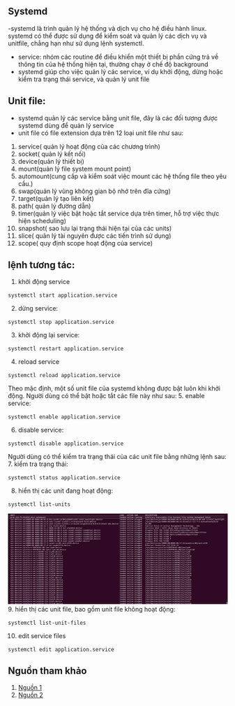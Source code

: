 ## Systemd
-systemd là trình quản lý hệ thống và dịch vụ cho hệ điều hành linux. systemd có thể được sử dụng để kiểm soát và quản lý các dịch vụ và unitfile, chẳng hạn như sử dụng lệnh systemctl.
- service: nhóm các routine để điều khiển một thiết bị phần cứng trả về thông tin của hệ thống hiện tại, thường chạy ở chế độ background
- systemd giúp cho việc quản lý các service, ví dụ khởi động, dừng hoặc kiểm tra trạng thái service, và quản lý unit file
## Unit file:
- systemd quản lý các service bằng unit file, đây là các đối tượng được systemd dùng để quản lý service
- unit file có file extension dựa trên 12 loại unit file như sau:
1. service( quản lý hoạt động của các chương trình)
2. socket( quản lý kết nối)
3. device(quản lý thiết bị)
4. mount(quản lý file system mount point)
5. automount(cung cấp và kiểm soát việc mount các hệ thống file theo yêu cầu.)
6. swap(quản lý vùng không gian bộ nhớ trên đĩa cứng)
7. target(quản lý tạo liên kết)
8. path( quản lý đường dẫn)
9. timer(quản lý việc bật hoặc tắt service dựa trên timer, hỗ trợ việc thực hiện scheduling)
10. snapshot( sao lưu lại trạng thái hiện tại của các units)
11. slice( quản lý tài nguyên được các tiến trình sử dụng)
12. scope( quy định scope hoạt động của service)
## lệnh tương tác:
 1. khởi động service
 ```
 systemctl start application.service
 ```
 2. dừng service:
 ```
 systemctl stop application.service
 ```
 3. khởi động lại service:
 ```
 systemctl restart application.service
 ```
 4. reload service
 ```
 systemctl reload application.service
 ```
 Theo mặc định, một số unit file của systemd không được bật luôn khi khởi động. Người dùng có thể bật hoặc tắt các file này như sau:
 5. enable service:
 ```
 systemctl enable application.service
 ```
 6. disable service:
 ```
 systemctl disable application.service
 ```
 Người dùng có thể kiểm tra trạng thái của các unit file bằng những lệnh sau:
 7. kiểm tra trạng thái:
 ```
 systemctl status application.service
 ```
 8. hiển thị các unit đang hoạt động:
 ```
 systemctl list-units
 ```
 ![sys1](./images/systemctl.png)
 9. hiển thị các unit file, bao gồm unit file không hoạt động:
 ```
 systemctl list-unit-files
 ```
 10. edit service files
 ```
 systemctl edit application.service
 ```
## Nguồn tham khảo
1. [Nguồn 1](https://www.digitalocean.com/community/tutorials/how-to-use-systemctl-to-manage-systemd-services-and-units)
2.  [Nguồn 2](https://access.redhat.com/documentation/en-us/red_hat_enterprise_linux/8/html/configuring_basic_system_settings/assembly_working-with-systemd-unit-files_configuring-basic-system-settings)
